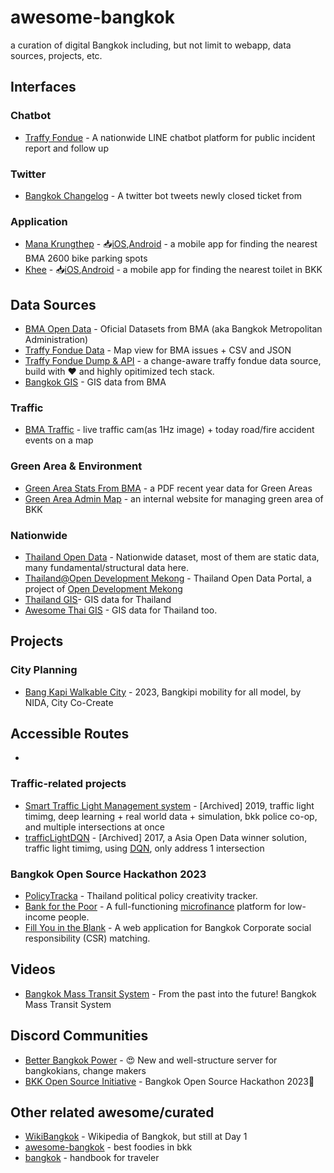 # awesome-bangkok
a curation of digital Bangkok including, but not limit to webapp, data sources, projects, etc. 

## Interfaces
### Chatbot
- [Traffy Fondue](https://www.traffy.in.th/) - A nationwide LINE chatbot platform for public incident report and follow up

### Twitter
- [Bangkok Changelog](https://twitter.com/bkkchangelog) - A twitter bot tweets newly closed ticket from 

### Application
- [Mana Krungthep](https://apps.apple.com/th/app/mana-krungthep/id1510767765) - 📥[iOS](https://apps.apple.com/th/app/mana-krungthep/id1510767765),[Android](https://play.google.com/store/apps/details?id=com.touch.trafficreporter&hl=en&gl=US&pli=1) - a mobile app for finding the nearest BMA 2600 bike parking spots
- [Khee](https://www.facebook.com/permalink.php?story_fbid=pfbid0JJSgDgSWXoLzFG33F2Tziep7gNRKszeig5WL6pDj4pDqjghJSEMJwKcLPmL1Vumfl&id=100006384607992) - 📥[iOS](https://apps.apple.com/th/app/khee/id6447098480),[Android](https://play.google.com/store/apps/details?id=com.settasit.saimai&fbclid=IwAR0Nyx40PwQG5m3kH7EG45fj99E0jribwADUlggxMbPvRm4E6xURZEYtIUM&pli=1) - a mobile app for finding the nearest toilet in BKK


## Data Sources

- [BMA Open Data](https://data.bangkok.go.th) - Oficial Datasets from BMA (aka Bangkok Metropolitan Administration)
- [Traffy Fondue Data](https://share.traffy.in.th/teamchadchart) - Map view for BMA issues + CSV and JSON 
- [Traffy Fondue Dump & API](https://github.com/creatorsgarten/bkkchangelog) - a change-aware traffy fondue data source, build with ❤️ and highly opitimized tech stack.
- [Bangkok GIS](http://www.bangkokgis.com/modules.php?m=download_shapefile) - GIS data from BMA


### Traffic
- [BMA Traffic](http://www.bmatraffic.com/index.aspx) - live traffic cam(as 1Hz image) + today road/fire accident events on a map

### Green Area & Environment
- [Green Area Stats From BMA](https://webportal.bangkok.go.th/environmentbma/page/sub/18906/%E0%B8%AA%E0%B8%96%E0%B8%B4%E0%B8%95%E0%B8%B4%E0%B8%81%E0%B8%B2%E0%B8%A3%E0%B9%83%E0%B8%AB%E0%B8%B1%E0%B8%9A%E0%B8%A3%E0%B8%B4%E0%B8%81%E0%B8%B2%E0%B8%A3) - a PDF recent year data for Green Areas
- [Green Area Admin Map](http://203.155.220.118/green-parks-admin/) - an internal website for managing green area of BKK


### Nationwide
- [Thailand Open Data](https://data.go.th/) - Nationwide dataset, most of them are static data, many fundamental/structural data here. 
- [Thailand@Open Development Mekong](https://data.opendevelopmentmekong.net/organization/thailand-organization) - Thailand Open Data Portal, a project of [Open Development Mekong](https://opendevelopmentmekong.net/)
- [Thailand GIS](https://github.com/prasertcbs/thailand_gis)- GIS data for Thailand
- [Awesome Thai GIS](https://github.com/pnphannisa/awesome-thai-gis) - GIS data for Thailand too.

## Projects

### City Planning 
- [Bang Kapi Walkable City](https://drive.google.com/file/d/1UQjcnili9zaHorY1kZ6x4iO06wP_aFSZ/view) - 2023, Bangkipi mobility for all model, by NIDA, City Co-Create 

## Accessible Routes
- 

### Traffic-related projects
- [Smart Traffic Light Management system](https://github.com/wasdee/Smart-Traffic-Light-Management) - [Archived] 2019, traffic light timimg, deep learning + real world data + simulation, bkk police co-op, and multiple intersections at once
- [trafficLightDQN](https://github.com/wasdee/trafficLightDQN) - [Archived] 2017, a Asia Open Data winner solution, traffic light timimg, using [DQN](https://medium.com/kosate/dqn-deep-learning-%E0%B8%AA%E0%B8%B2%E0%B8%A1%E0%B8%B2%E0%B8%A3%E0%B8%96%E0%B9%80%E0%B8%A5%E0%B9%88%E0%B8%99%E0%B9%80%E0%B8%81%E0%B8%A1-atari-%E0%B9%80%E0%B8%AD%E0%B8%B2%E0%B8%8A%E0%B8%99%E0%B8%B0%E0%B8%A1%E0%B8%99%E0%B8%B8%E0%B8%A9%E0%B8%A2%E0%B9%8C-29-%E0%B9%80%E0%B8%81%E0%B8%A1-%E0%B9%82%E0%B8%94%E0%B8%A2%E0%B9%83%E0%B8%8A%E0%B9%89-model-%E0%B9%80%E0%B8%AB%E0%B8%A1%E0%B8%B7%E0%B8%AD%E0%B8%99%E0%B9%80%E0%B8%94%E0%B8%B4%E0%B8%A1%E0%B9%84%E0%B8%94%E0%B9%89%E0%B8%AD%E0%B8%A2%E0%B9%88%E0%B8%B2%E0%B8%87%E0%B9%84%E0%B8%A3-part-87477c33af96), only address 1 intersection

### Bangkok Open Source Hackathon 2023
- [PolicyTracka](https://github.com/policytracka/policytracka) - Thailand political policy creativity tracker.
- [Bank for the Poor](https://github.com/pleaseworkibegyou/bankForThePoor) - A full-functioning [microfinance](https://en.wikipedia.org/wiki/Microfinance) platform for low-income people.
- [Fill You in the Blank](https://fill-you-in-the-blank.vercel.app/) - A web application for Bangkok Corporate social responsibility (CSR) matching.

## Videos
- [Bangkok Mass Transit System](https://www.youtube.com/watch?v=i3sFfqq3N4Q) - From the past into the future! Bangkok Mass Transit System

## Discord Communities
- [Better Bangkok Power](https://discord.gg/HCfQcjwT) - 😍 New and well-structure server for bangkokians, change makers
- [BKK Open Source Initiative](https://discord.gg/s4jaTxgw) - Bangkok Open Source Hackathon 2023💫

## Other related awesome/curated
- [WikiBangkok](https://bangkok.source.in.th) - Wikipedia of Bangkok, but still at Day 1
- [awesome-bangkok](https://github.com/jakshi/awesome-bangkok) - best foodies in bkk
- [bangkok](https://github.com/supatake/bangkok) - handbook for traveler
